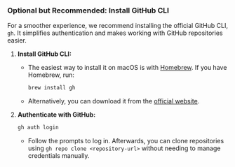 ### Optional but Recommended: Install GitHub CLI

For a smoother experience, we recommend installing the official GitHub CLI, `gh`. It simplifies authentication and makes working with GitHub repositories easier.

1.  **Install GitHub CLI:**
    -   The easiest way to install it on macOS is with [Homebrew](https://brew.sh/). If you have Homebrew, run:
        ```bash
        brew install gh
        ```
    -   Alternatively, you can download it from the [official website](https://cli.github.com/).

2.  **Authenticate with GitHub:**
    ```bash
    gh auth login
    ```
    -   Follow the prompts to log in. Afterwards, you can clone repositories using `gh repo clone <repository-url>` without needing to manage credentials manually.